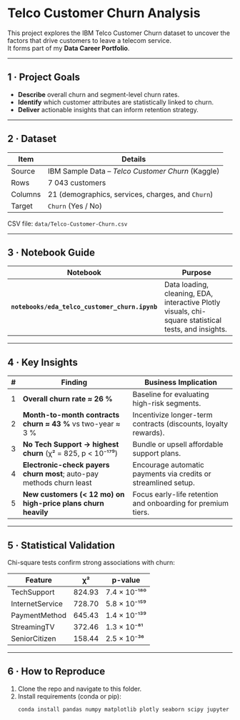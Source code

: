# Telco Customer Churn Analysis

This project explores the IBM Telco Customer Churn dataset to uncover the factors that drive customers to leave a telecom service.  
It forms part of my **Data Career Portfolio**.

---

## 1 · Project Goals

- **Describe** overall churn and segment-level churn rates.
- **Identify** which customer attributes are statistically linked to churn.
- **Deliver** actionable insights that can inform retention strategy.

---

## 2 · Dataset

| Item    | Details                                           |
| ------- | ------------------------------------------------- |
| Source  | IBM Sample Data – _Telco Customer Churn_ (Kaggle) |
| Rows    | 7 043 customers                                   |
| Columns | 21 (demographics, services, charges, and `Churn`) |
| Target  | `Churn` (Yes / No)                                |

CSV file: `data/Telco-Customer-Churn.csv`

---

## 3 · Notebook Guide

| Notebook                                       | Purpose                                                                                              |
| ---------------------------------------------- | ---------------------------------------------------------------------------------------------------- |
| **`notebooks/eda_telco_customer_churn.ipynb`** | Data loading, cleaning, EDA, interactive Plotly visuals, chi-square statistical tests, and insights. |

---

## 4 · Key Insights

| #   | Finding                                                              | Business Implication                                            |
| --- | -------------------------------------------------------------------- | --------------------------------------------------------------- |
| 1   | **Overall churn rate ≈ 26 %**                                        | Baseline for evaluating high-risk segments.                     |
| 2   | **Month-to-month contracts churn ≈ 43 %** vs two-year ≈ 3 %          | Incentivize longer-term contracts (discounts, loyalty rewards). |
| 3   | **No Tech Support → highest churn** (χ² = 825, p < 10⁻¹⁷⁹)           | Bundle or upsell affordable support plans.                      |
| 4   | **Electronic-check payers churn most**; auto-pay methods churn least | Encourage automatic payments via credits or streamlined setup.  |
| 5   | **New customers (< 12 mo) on high-price plans churn heavily**        | Focus early-life retention and onboarding for premium tiers.    |

---

## 5 · Statistical Validation

Chi-square tests confirm strong associations with churn:

| Feature         | χ²     | p-value      |
| --------------- | ------ | ------------ |
| TechSupport     | 824.93 | 7.4 × 10⁻¹⁸⁰ |
| InternetService | 728.70 | 5.8 × 10⁻¹⁵⁹ |
| PaymentMethod   | 645.43 | 1.4 × 10⁻¹³⁹ |
| StreamingTV     | 372.46 | 1.3 × 10⁻⁸¹  |
| SeniorCitizen   | 158.44 | 2.5 × 10⁻³⁶  |

---

## 6 · How to Reproduce

1. Clone the repo and navigate to this folder.
2. Install requirements (conda or pip):
   ```bash
   conda install pandas numpy matplotlib plotly seaborn scipy jupyter
   ```
